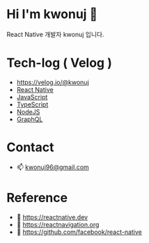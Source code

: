 
# Hi I'm kwonuj 👋
React Native 개발자 kwonuj 입니다.

# Tech-log ( Velog )
- https://velog.io/@kwonuj
- [React Native](https://velog.io/@kwonuj/series/React-Native)
- [JavaScript](https://velog.io/@kwonuj/series/JavaScript)
- [TypeScript](https://velog.io/@kwonuj/series/TypeScript)
- [NodeJS](https://velog.io/@kwonuj/series/NodeJS)
- [GraphQL](https://velog.io/@kwonuj/series/GraphQL)

# Contact
- 📫 kwonuj96@gmail.com

# Reference
- 📌 https://reactnative.dev
- 📌 https://reactnavigation.org
- 📌 https://github.com/facebook/react-native
